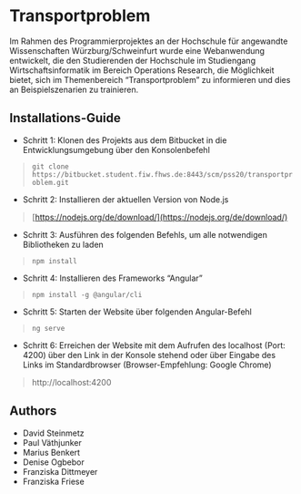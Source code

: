 # Transportproblem

Im Rahmen des Programmierprojektes an der Hochschule für angewandte Wissenschaften Würzburg/Schweinfurt wurde eine Webanwendung entwickelt, die den Studierenden der Hochschule im Studiengang Wirtschaftsinformatik im Bereich Operations Research, die Möglichkeit bietet, sich im Themenbereich “Transportproblem” zu informieren und dies an Beispielszenarien zu trainieren.

## Installations-Guide 

- Schritt 1: Klonen des Projekts aus dem Bitbucket in die Entwicklungsumgebung über den Konsolenbefehl
> `git clone https://bitbucket.student.fiw.fhws.de:8443/scm/pss20/transportproblem.git`
- Schritt 2: Installieren der aktuellen Version von Node.js
> [https://nodejs.org/de/download/](https://nodejs.org/de/download/)
- Schritt 3: Ausführen des folgenden Befehls, um alle notwendigen Bibliotheken zu laden
> `npm install`
- Schritt 4: Installieren des Frameworks “Angular”
> `npm install -g @angular/cli`
- Schritt 5: Starten der Website über folgenden Angular-Befehl
> `ng serve`
- Schritt 6: Erreichen der Website mit dem Aufrufen des localhost (Port: 4200) über den Link in der Konsole stehend oder über Eingabe des Links im Standardbrowser (Browser-Empfehlung: Google Chrome)
> http://localhost:4200

## Authors
- David Steinmetz
- Paul Väthjunker
- Marius Benkert
- Denise Ogbebor
- Franziska Dittmeyer
- Franziska Friese

